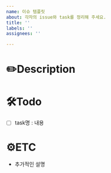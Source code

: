 ```yaml
---
name: 이슈 템플릿
about: 각자의 issue와 task를 정리해 주세요.
title: ''
labels: ''
assignees: ''

---
```


# ✏️Description


# 🛠️Todo
- [ ] task명 : 내용


# ⚙️ETC
- 추가적인 설명
